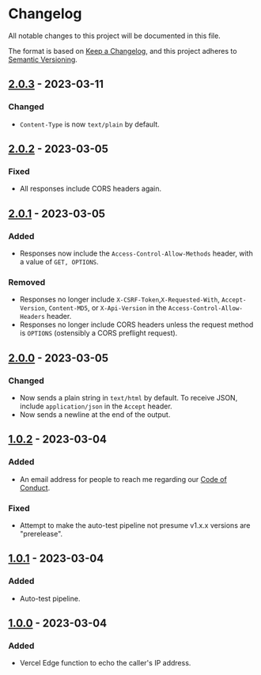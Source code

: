 # Changelog

All notable changes to this project will be documented in this file.

The format is based on [Keep a Changelog](https://keepachangelog.com/en/1.0.0/),
and this project adheres to [Semantic Versioning](https://semver.org/spec/v2.0.0.html).

## [2.0.3] - 2023-03-11

### Changed

- `Content-Type` is now `text/plain` by default.

## [2.0.2] - 2023-03-05

### Fixed

- All responses include CORS headers again.

## [2.0.1] - 2023-03-05

### Added

- Responses now include the `Access-Control-Allow-Methods` header, with a value of `GET, OPTIONS`.

### Removed

- Responses no longer include `X-CSRF-Token`,`X-Requested-With`, `Accept-Version`, `Content-MD5`, or `X-Api-Version` in the `Access-Control-Allow-Headers` header.
- Responses no longer include CORS headers unless the request method is `OPTIONS` (ostensibly a CORS preflight request).

## [2.0.0] - 2023-03-05

### Changed

- Now sends a plain string in `text/html` by default. To receive JSON, include `application/json` in the `Accept` header.
- Now sends a newline at the end of the output.

## [1.0.2] - 2023-03-04

### Added

- An email address for people to reach me regarding our [Code of Conduct](/CODE_OF_CONDUCT.md).

### Fixed

- Attempt to make the auto-test pipeline not presume v1.x.x versions are "prerelease".

## [1.0.1] - 2023-03-04

### Added

- Auto-test pipeline.

## [1.0.0] - 2023-03-04

### Added

- Vercel Edge function to echo the caller's IP address.

[2.0.3]: https://github.com/AverageHelper/ip-echo-vercel/compare/v2.0.2...v2.0.3
[2.0.2]: https://github.com/AverageHelper/ip-echo-vercel/compare/v2.0.1...v2.0.2
[2.0.1]: https://github.com/AverageHelper/ip-echo-vercel/compare/v2.0.0...v2.0.1
[2.0.0]: https://github.com/AverageHelper/ip-echo-vercel/compare/v1.0.2...v2.0.0
[1.0.2]: https://github.com/AverageHelper/ip-echo-vercel/compare/v1.0.1...v1.0.2
[1.0.1]: https://github.com/AverageHelper/ip-echo-vercel/compare/v1.0.0...v1.0.1
[1.0.0]: https://github.com/AverageHelper/ip-echo-vercel/releases/tag/v1.0.0
